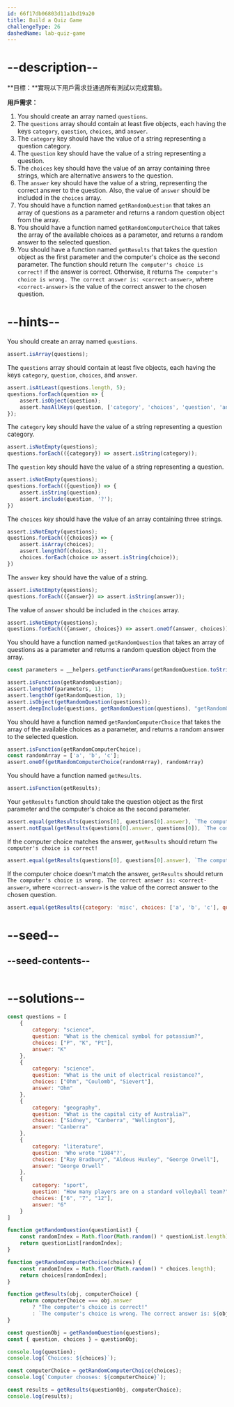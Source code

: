 ```yaml
---
id: 66f17db06803d11a1bd19a20
title: Build a Quiz Game
challengeType: 26
dashedName: lab-quiz-game
---
```


# --description--

**目標：**實現以下用戶需求並通過所有測試以完成實驗。

**用戶需求：**

1. You should create an array named `questions`.
1. The `questions` array should contain at least five objects, each having the keys `category`, `question`, `choices`, and `answer`.
1. The `category` key should have the value of a string representing a question category.
1. The `question` key should have the value of a string representing a question.
1. The `choices` key should have the value of an array containing three strings, which are alternative answers to the question.
1. The `answer` key should have the value of a string, representing the correct answer to the question. Also, the value of `answer` should be included in the `choices` array.
1. You should have a function named `getRandomQuestion` that takes an array of questions as a parameter and returns a random question object from the array.
1. You should have a function named `getRandomComputerChoice` that takes the array of the available choices as a parameter, and returns a random answer to the selected question.
1. You should have a function named `getResults` that takes the question object as the first parameter and the computer's choice as the second parameter. The function should return `The computer's choice is correct!` if the answer is correct. Otherwise, it returns `The computer's choice is wrong. The correct answer is: <correct-answer>`, where `<correct-answer>` is the value of the correct answer to the chosen question.

# --hints--

You should create an array named `questions`.

```js
assert.isArray(questions);
```

The `questions` array should contain at least five objects, each having the keys `category`, `question`, `choices`, and `answer`.

```js
assert.isAtLeast(questions.length, 5);
questions.forEach(question => {
    assert.isObject(question);
    assert.hasAllKeys(question, ['category', 'choices', 'question', 'answer']);
});

```

The `category` key should have the value of a string representing a question category.

```js
assert.isNotEmpty(questions);
questions.forEach(({category}) => assert.isString(category));
```

The `question` key should have the value of a string representing a question.

```js
assert.isNotEmpty(questions);
questions.forEach(({question}) => {
    assert.isString(question);
    assert.include(question, '?');
})
```

The `choices` key should have the value of an array containing three strings.

```js
assert.isNotEmpty(questions);
questions.forEach(({choices}) => {
    assert.isArray(choices);
    assert.lengthOf(choices, 3);
    choices.forEach(choice => assert.isString(choice));
})
```

The `answer` key should have the value of a string.

```js
assert.isNotEmpty(questions);
questions.forEach(({answer}) => assert.isString(answer));
```

The value of `answer` should be included in the `choices` array.

```js
assert.isNotEmpty(questions);
questions.forEach(({answer, choices}) => assert.oneOf(answer, choices));
```

You should have a function named `getRandomQuestion` that takes an array of questions as a parameter and returns a random question object from the array.

```js
const parameters = __helpers.getFunctionParams(getRandomQuestion.toString());

assert.isFunction(getRandomQuestion);
assert.lengthOf(parameters, 1);
assert.lengthOf(getRandomQuestion, 1);
assert.isObject(getRandomQuestion(questions));
assert.deepInclude(questions, getRandomQuestion(questions), "getRandomQuestion did not return one of the objects inside questions");
```

You should have a function named `getRandomComputerChoice` that takes the array of the available choices as a parameter, and returns a random answer to the selected question.

```js
assert.isFunction(getRandomComputerChoice);
const randomArray = ['a', 'b', 'c'];
assert.oneOf(getRandomComputerChoice(randomArray), randomArray)
```

You should have a function named `getResults`.

```js
assert.isFunction(getResults);
```

Your `getResults` function should take the question object as the first parameter and the computer's choice as the second parameter.

```js
assert.equal(getResults(questions[0], questions[0].answer), `The computer's choice is correct!`);
assert.notEqual(getResults(questions[0].answer, questions[0]), `The computer's choice is correct!`);
```

If the computer choice matches the answer, `getResults` should return `The computer's choice is correct!`

```js
assert.equal(getResults(questions[0], questions[0].answer), `The computer's choice is correct!`);
```

If the computer choice doesn't match the answer, `getResults` should return `The computer's choice is wrong. The correct answer is: <correct-answer>`, where `<correct-answer>` is the value of the correct answer to the chosen question.

```js
assert.equal(getResults({category: 'misc', choices: ['a', 'b', 'c'], question: "question?", answer: "b"}, "a"), `The computer's choice is wrong. The correct answer is: b`)
```

# --seed--

## --seed-contents--

```js

```

# --solutions--

```js
const questions = [
    {
        category: "science",
        question: "What is the chemical symbol for potassium?",
        choices: ["P", "K", "Pt"],
        answer: "K"
    },
    {
        category: "science",
        question: "What is the unit of electrical resistance?",
        choices: ["Ohm", "Coulomb", "Sievert"],
        answer: "Ohm"
    },
    {
        category: "geography",
        question: "What is the capital city of Australia?",
        choices: ["Sidney", "Canberra", "Wellington"],
        answer: "Canberra"
    },
    {
        category: "literature",
        question: 'Who wrote "1984"?',
        choices: ["Ray Bradbury", "Aldous Huxley", "George Orwell"],
        answer: "George Orwell"
    },
    {
        category: "sport",
        question: "How many players are on a standard volleyball team?",
        choices: ["6", "7", "12"],
        answer: "6"
    }
]

function getRandomQuestion(questionList) {
    const randomIndex = Math.floor(Math.random() * questionList.length);
    return questionList[randomIndex];
}

function getRandomComputerChoice(choices) {
    const randomIndex = Math.floor(Math.random() * choices.length);
    return choices[randomIndex];
}

function getResults(obj, computerChoice) {
    return computerChoice === obj.answer
        ? "The computer's choice is correct!"
        : `The computer's choice is wrong. The correct answer is: ${obj.answer}`;
}

const questionObj = getRandomQuestion(questions);
const { question, choices } = questionObj;

console.log(question);
console.log(`Choices: ${choices}`);

const computerChoice = getRandomComputerChoice(choices);
console.log(`Computer chooses: ${computerChoice}`);

const results = getResults(questionObj, computerChoice);
console.log(results);

```
